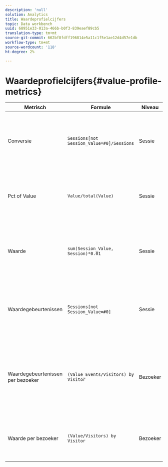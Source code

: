 ```yaml
---
description: 'null'
solution: Analytics
title: Waardeprofielcijfers
topic: Data workbench
uuid: 68951e33-013a-466b-b0f3-839eaef89cb5
translation-type: tm+mt
source-git-commit: 662bf8fdff196814e5a11c1f5e1ae12d4d57e1db
workflow-type: tm+mt
source-wordcount: '118'
ht-degree: 2%

---
```



# Waardeprofielcijfers{#value-profile-metrics}

| Metrisch | Formule | Niveau | Beschrijving |
|---|---|---|---|
| Conversie | `Sessions[not Session_Value=#0]/Sessions` | Sessie | Het percentage sessies dat bedrijfswaarde heeft gegenereerd (zoals gedefinieerd in het Business Value Model). |
| Pct of Value | `Value/total(Value)` | Sessie | Het percentage van de totale waarde dat is gegenereerd op basis van de geselecteerde set sessies. |
| Waarde | `sum(Session_Value, Session)*0.01` | Sessie | De totale gegenereerde bedrijfswaarde in dollars (zoals gedefinieerd door het Business Value Model). |
| Waardegebeurtenissen | `Sessions[not Session_Value=#0]` | Sessie | Het aantal sessies dat bedrijfswaarde heeft gegenereerd (zoals gedefinieerd in het Business Value Model). |
| Waardegebeurtenissen per bezoeker | `(Value_Events/Visitors) by Visitor` | Bezoeker | Het gemiddelde aantal sessies voor elke bezoeker die bedrijfswaarde heeft gegenereerd (zoals gedefinieerd in het Business Value Model). |
| Waarde per bezoeker | `(Value/Visitors) by Visitor` | Bezoeker | De gemiddelde bedrijfswaarde, in dollars, die door elke bezoeker wordt gegenereerd. |
